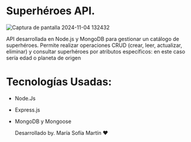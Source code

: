 # Superhéroes API.

![Captura de pantalla 2024-11-04 132432](https://github.com/user-attachments/assets/40da2ed1-2d89-4fdf-83a7-67b1ae7178f3)

API desarrollada en Node.js y MongoDB para gestionar un catálogo de superhéroes. 
Permite realizar operaciones CRUD (crear, leer, actualizar, eliminar) y consultar superhéroes por atributos específicos: en este caso sería
edad o planeta de origen

# Tecnologías Usadas:
- Node.Js
- Express.js
- MongoDB y Mongoose

  Desarrollado by. María Sofía Martín ♥
